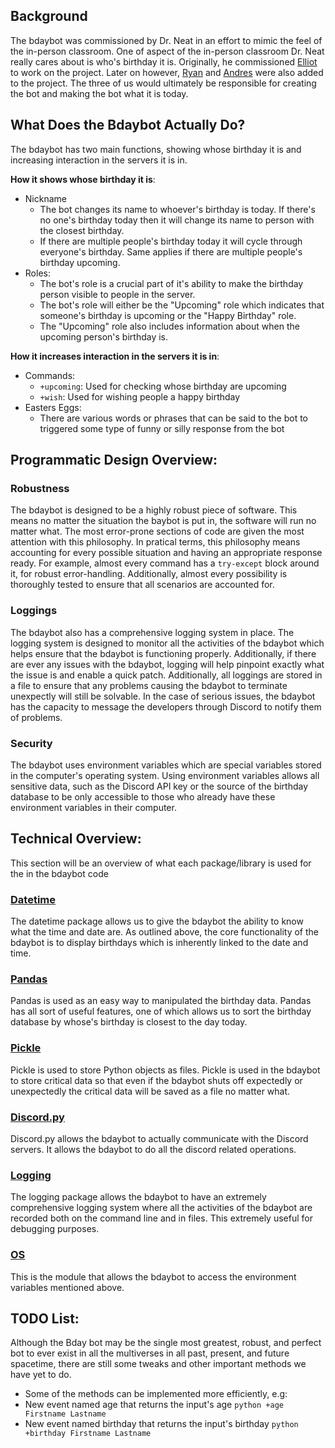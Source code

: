 ## Background
The bdaybot was commissioned by Dr. Neat in an effort to mimic the feel of the in-person classroom.  One of aspect of the in-person classroom
Dr. Neat really cares about is who's birthday it is. Originally, he commissioned [Elliot] to work on the project.  Later on however, [Ryan] and [Andres] were also added to the project.  The three of us would ultimately be responsible for creating the bot and making the bot what it is today.
## What Does the Bdaybot Actually Do?
The bdaybot has two main functions, showing whose birthday it is and increasing interaction in the servers it is in.  

**How it shows whose birthday it is**:
* Nickname
    * The bot changes its name to whoever's birthday is today. If there's no one's birthday today then it will change its name to person with the closest birthday.
    * If there are multiple people's birthday today it will cycle through everyone's birthday. Same applies if there are multiple people's birthday upcoming.
* Roles:
    * The bot's role is a crucial part of it's ability to make the birthday person visible to people in the server.
    * The bot's role will either be the "Upcoming" role which indicates that someone's birthday is upcoming or the "Happy Birthday" role.
    * The "Upcoming" role also includes information about when the upcoming person's birthday is.

**How it increases interaction in the servers it is in**:
<!-- Pretty poor overview of how it helps increase interaction in the server.
Might want to look at this section again -->
* Commands:
    * `+upcoming`: Used for checking whose birthday are upcoming
    * `+wish`: Used for wishing people a happy birthday
* Easters Eggs:
    * There are various words or phrases that can be said to the bot to triggered some type of funny or silly response from the bot

## Programmatic Design Overview:
### Robustness
The bdaybot is designed to be a highly robust piece of software. This means no matter the situation the baybot is put in, the software will run no matter what. The most error-prone sections of code are given the most attention with this philosophy. In pratical terms, this philosophy means accounting for every possible situation and having an appropriate response ready. For example, almost every command has a `try-except` block around it, for robust error-handling. Additionally, almost every possibility is thoroughly tested to ensure that all scenarios are accounted for.
### Loggings
The bdaybot also has a comprehensive logging system in place. The logging system is designed to monitor all the activities of the bdaybot which helps ensure that the bdaybot is functioning properly.  Additionally, if there are ever any issues with the bdaybot, logging will help pinpoint exactly what the issue is and enable a quick patch.  Additionally, all loggings are stored in a file to ensure that any problems causing the bdaybot to terminate unexpectly will still be solvable. In the case of serious issues, the bdaybot has the capacity to message the developers through Discord to notify them of problems.
### Security
The bdaybot uses environment variables which are special variables stored in the computer's operating system.  Using environment variables allows all sensitive data, such as the Discord API key or the source of the birthday database to be only accessible to those who already have these environment variables in their computer.

## Technical Overview:
This section will be an overview of what each package/library is used for the in the bdaybot code
### [Datetime](https://docs.python.org/3/library/datetime.html)
The datetime package allows us to give the bdaybot the ability to know what the time and date are.  As outlined above, the core functionality of the bdaybot is to display birthdays which is inherently linked to the date and time.
### [Pandas](https://pandas.pydata.org/)
Pandas is used as an easy way to manipulated the birthday data.  Pandas has all sort of useful features, one of which allows us to sort the birthday database by whose's birthday is closest to the day today.
### [Pickle](https://docs.python.org/3/library/pickle.html)
Pickle is used to store Python objects as files.  Pickle is used in the bdaybot to store critical data so that even if the bdaybot shuts off expectedly or unexpectedly the critical data will be saved as a file no matter what.
### [Discord.py](https://discordpy.readthedocs.io/en/latest/)
Discord.py allows the bdaybot to actually communicate with the Discord servers.  It allows the bdaybot to do all the discord related operations.
### [Logging](https://docs.python.org/3/library/logging.html)
The logging package allows the bdaybot to have an extremely comprehensive logging system where all the activities of the bdaybot are recorded both on the command line and in files.  This extremely useful for debugging purposes.
### [OS](https://docs.python.org/3/library/os.html)
This is the module that allows the bdaybot to access the environment variables mentioned above.

<!-- Only first names are used in order to enforce some level of privacy -->
[Andres]: https://github.com/TurretAA12
[Elliot]: https://github.com/Falcons-Royale
[Ryan]: https://github.com/ryanlee68

## TODO List:
Although the Bday bot may be the single most greatest, robust, and perfect bot to ever exist in all the multiverses in all past, present, and future spacetime, there are still some tweaks and other important methods we have yet to do.

* Some of the methods can be implemented more efficiently, e.g:
* New event named age that returns the input's age ```python +age Firstname Lastname```
* New event named birthday that returns the input's birthday ```python +birthday Firstname Lastname```
